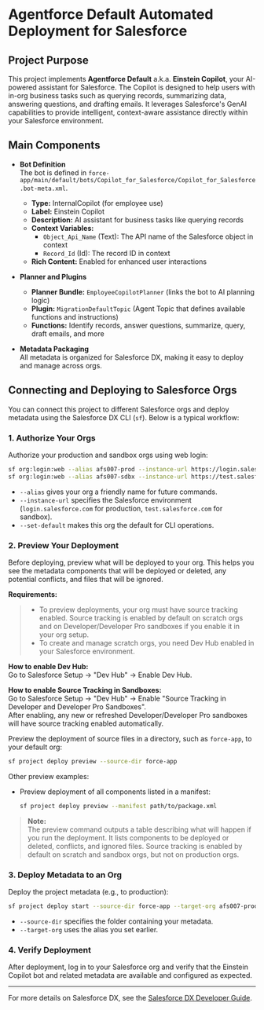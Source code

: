 # Agentforce Default Automated Deployment for Salesforce

## Project Purpose

This project implements **Agentforce Default** a.k.a. **Einstein Copilot**, your AI-powered assistant for Salesforce. The Copilot is designed to help users with in-org business tasks such as querying records, summarizing data, answering questions, and drafting emails. It leverages Salesforce's GenAI capabilities to provide intelligent, context-aware assistance directly within your Salesforce environment.

## Main Components

- **Bot Definition**  
  The bot is defined in `force-app/main/default/bots/Copilot_for_Salesforce/Copilot_for_Salesforce.bot-meta.xml`.  
  - **Type:** InternalCopilot (for employee use)
  - **Label:** Einstein Copilot
  - **Description:** AI assistant for business tasks like querying records
  - **Context Variables:**  
    - `Object_Api_Name` (Text): The API name of the Salesforce object in context  
    - `Record_Id` (Id): The record ID in context  
  - **Rich Content:** Enabled for enhanced user interactions

- **Planner and Plugins**  
  - **Planner Bundle:** `EmployeeCopilotPlanner` (links the bot to AI planning logic)
  - **Plugin:** `MigrationDefaultTopic` (Agent Topic that defines available functions and instructions)
  - **Functions:** Identify records, answer questions, summarize, query, draft emails, and more

- **Metadata Packaging**  
  All metadata is organized for Salesforce DX, making it easy to deploy and manage across orgs.

## Connecting and Deploying to Salesforce Orgs

You can connect this project to different Salesforce orgs and deploy metadata using the Salesforce DX CLI (`sf`). Below is a typical workflow:

### 1. Authorize Your Orgs

Authorize your production and sandbox orgs using web login:

```sh
sf org:login:web --alias afs007-prod --instance-url https://login.salesforce.com --set-default
sf org:login:web --alias afs007-sdbx --instance-url https://test.salesforce.com --set-default
```

- `--alias` gives your org a friendly name for future commands.
- `--instance-url` specifies the Salesforce environment (`login.salesforce.com` for production, `test.salesforce.com` for sandbox).
- `--set-default` makes this org the default for CLI operations.

### 2. Preview Your Deployment

Before deploying, preview what will be deployed to your org. This helps you see the metadata components that will be deployed or deleted, any potential conflicts, and files that will be ignored.

**Requirements:**  

> - To preview deployments, your org must have source tracking enabled. Source tracking is enabled by default on scratch orgs and on Developer/Developer Pro sandboxes if you enable it in your org setup.  
> - To create and manage scratch orgs, you need Dev Hub enabled in your Salesforce environment.

**How to enable Dev Hub:**  
Go to Salesforce Setup → "Dev Hub" → Enable Dev Hub.

**How to enable Source Tracking in Sandboxes:**  
Go to Salesforce Setup → "Dev Hub" → Enable "Source Tracking in Developer and Developer Pro Sandboxes".  
After enabling, any new or refreshed Developer/Developer Pro sandboxes will have source tracking enabled automatically.

Preview the deployment of source files in a directory, such as `force-app`, to your default org:

```sh
sf project deploy preview --source-dir force-app
```

Other preview examples:

- Preview deployment of all components listed in a manifest:

  ```sh
  sf project deploy preview --manifest path/to/package.xml
  ```

> **Note:**  
> The preview command outputs a table describing what will happen if you run the deployment. It lists components to be deployed or deleted, conflicts, and ignored files. Source tracking is enabled by default on scratch and sandbox orgs, but not on production orgs.

### 3. Deploy Metadata to an Org

Deploy the project metadata (e.g., to production):

```sh
sf project deploy start --source-dir force-app --target-org afs007-prod
```

- `--source-dir` specifies the folder containing your metadata.
- `--target-org` uses the alias you set earlier.

### 4. Verify Deployment

After deployment, log in to your Salesforce org and verify that the Einstein Copilot bot and related metadata are available and configured as expected.

---

For more details on Salesforce DX, see the [Salesforce DX Developer Guide](https://developer.salesforce.com/docs/atlas.en-us.sfdx_dev.meta/sfdx_dev/sfdx_dev_intro.htm).
